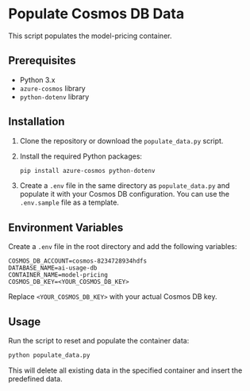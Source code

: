# Populate Cosmos DB Data

This script populates the model-pricing container.

## Prerequisites  

- Python 3.x
- `azure-cosmos` library
- `python-dotenv` library

## Installation

1. Clone the repository or download the `populate_data.py` script.
2. Install the required Python packages:
   ```bash
   pip install azure-cosmos python-dotenv
   ```

3. Create a `.env` file in the same directory as `populate_data.py` and populate it with your Cosmos DB configuration. You can use the `.env.sample` file as a template.

## Environment Variables

Create a `.env` file in the root directory and add the following variables:

```env
COSMOS_DB_ACCOUNT=cosmos-8234728934hdfs
DATABASE_NAME=ai-usage-db
CONTAINER_NAME=model-pricing
COSMOS_DB_KEY=<YOUR_COSMOS_DB_KEY>
```

Replace `<YOUR_COSMOS_DB_KEY>` with your actual Cosmos DB key.

## Usage

Run the script to reset and populate the container data:

```bash
python populate_data.py
```

This will delete all existing data in the specified container and insert the predefined data.